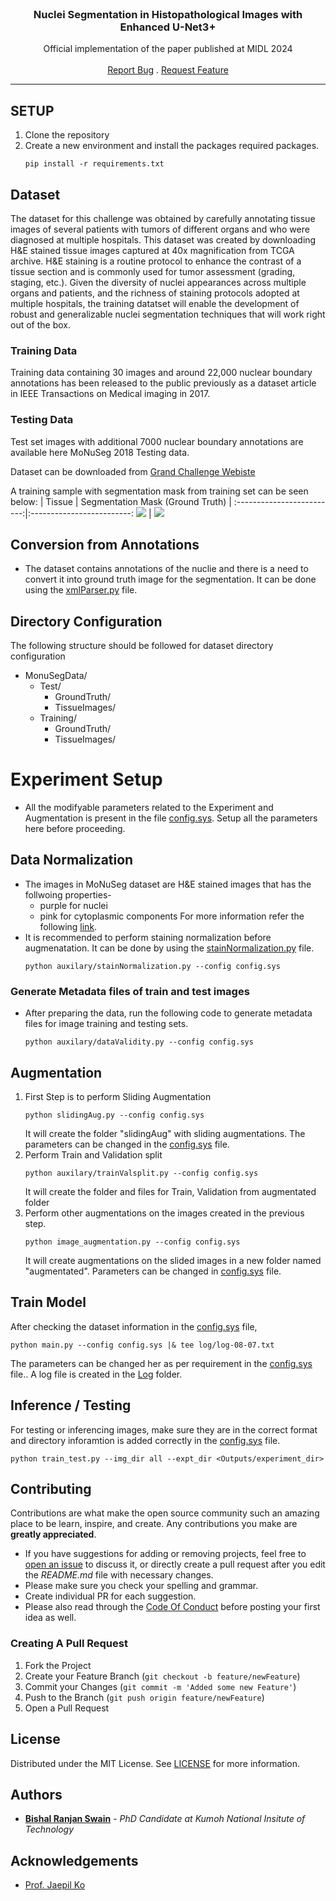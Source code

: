 

<br/>
<p align="center">
  <h3 align="center">Nuclei Segmentation in Histopathological Images with Enhanced U-Net3+</h3>

  <p align="center">
    Official implementation of the paper published at MIDL 2024
    <br/>
    <br/>
    <a href="https://github.com/CVPR-KIT/NucleiSeg-in-Histopathology-Images/issues">Report Bug</a>
    .
    <a href="https://github.com/CVPR-KIT/NucleiSeg-in-Histopathology-Images/issues">Request Feature</a>
  </p>
</p>

<div align="center">

</div>


***

## SETUP
1. Clone the repository
2. Create a new environment and install the packages required packages.
    <pre><code>pip install -r requirements.txt</code></pre>

## Dataset
The dataset for this challenge was obtained by carefully annotating tissue images of several patients with tumors of different organs and who were diagnosed at multiple hospitals. This dataset was created by downloading H&E stained tissue images captured at 40x magnification from TCGA archive. H&E staining is a routine protocol to enhance the contrast of a tissue section and is commonly used for tumor assessment (grading, staging, etc.). Given the diversity of nuclei appearances across multiple organs and patients, and the richness of staining protocols adopted at multiple hospitals, the training datatset will enable the development of robust and generalizable nuclei segmentation techniques that will work right out of the box.

### Training Data
Training data containing 30 images and around 22,000 nuclear boundary annotations has been released to the public previously as a dataset article in IEEE Transactions on Medical imaging in 2017.

### Testing Data
Test set images with additional 7000 nuclear boundary annotations are available here MoNuSeg 2018 Testing data.

Dataset can be downloaded from [Grand Challenge Webiste](https://monuseg.grand-challenge.org/)

A training sample with segmentation mask from training set can be seen below:
 |      Tissue             | Segmentation Mask (Ground Truth)  |
:-------------------------:|:-------------------------:
![](./Dataset/sample/image.png)  |  ![](./Dataset/sample/label.png)


## Conversion from Annotations
* The dataset contains annotations of the nuclie and there is a need to convert it into ground truth image for the segmentation. It can be done using the [xmlParser.py](auxilary/xmlBinaryParser.py) file.


## Directory Configuration
The following structure should be followed for dataset directory configuration
* MonuSegData/
    * Test/
        * GroundTruth/
        * TissueImages/
    * Training/
        * GroundTruth/
        * TissueImages/

#
# Experiment Setup
* All the modifyable parameters related to the Experiment and Augmentation is present in the file [config.sys](config.sys). Setup all the parameters here before proceeding.

## Data Normalization 
* The images in MoNuSeg dataset are H&E stained images that has the follwoing properties-
    * purple for nuclei
    * pink for cytoplasmic components
For more information refer the following [link](https://www.leicabiosystems.com/en-kr/knowledge-pathway/he-staining-overview-a-guide-to-best-practices/).
* It is recommended to perform staining normalization before augmenatation. It can be done by using the [stainNormalization.py](auxilary/stainNormalization.py) file.
    <pre><code>python auxilary/stainNormalization.py --config config.sys</code></pre>


### Generate Metadata files of train and test images
* After preparing the data, run the following code to generate metadata files for image training and testing sets.
    <pre><code>python auxilary/dataValidity.py --config config.sys</code></pre>

## Augmentation
1. First Step is to perform Sliding Augmentation
    <pre><code>python slidingAug.py --config config.sys</code></pre>
    It will create the folder "slidingAug" with sliding augmentations. The parameters can be changed in the [config.sys](config.sys) file.
2. Perform Train and Validation split
    <pre><code>python auxilary/trainValsplit.py --config config.sys</code></pre>
    It will create the folder and files for Train, Validation from augmentated folder
3. Perform other augmentations on the images created in the previous step.
    <pre><code>python image_augmentation.py --config config.sys</code></pre>
    It will create augmentations on the slided images in a new folder named "augmentated". Parameters can be changed in [config.sys](config.sys) file.

## Train Model
After checking the dataset information in the [config.sys](config.sys) file,
<pre><code>python main.py --config config.sys |& tee log/log-08-07.txt</code></pre>
The parameters can be changed her as per requirement in the [config.sys](config.sys) file.. A log file is created in the [Log](log/) folder.


## Inference / Testing
For testing or inferencing images, make sure they are in the correct format and directory inforamtion is added correctly in the  [config.sys](config.sys) file.
<pre><code>python train_test.py --img_dir all --expt_dir &lt;Outputs/experiment_dir&gt; </code></pre>

## Contributing

Contributions are what make the open source community such an amazing place to be learn, inspire, and create. Any contributions you make are **greatly appreciated**.
* If you have suggestions for adding or removing projects, feel free to [open an issue](https://github.com/bluesaiyancodes/Allergic-Rhinitis/issues/new) to discuss it, or directly create a pull request after you edit the *README.md* file with necessary changes.
* Please make sure you check your spelling and grammar.
* Create individual PR for each suggestion.
* Please also read through the [Code Of Conduct](https://github.com/bluesaiyancodes/Allergic-Rhinitis/blob/main/CODE_OF_CONDUCT.md) before posting your first idea as well.

### Creating A Pull Request

1. Fork the Project
2. Create your Feature Branch (`git checkout -b feature/newFeature`)
3. Commit your Changes (`git commit -m 'Added some new Feature'`)
4. Push to the Branch (`git push origin feature/newFeature`)
5. Open a Pull Request

## License

Distributed under the MIT License. See [LICENSE](https://github.com/CVPR-KIT/NucleiSeg-in-Histopathology-Images/blob/main/LICENSE) for more information.

## Authors

* [**Bishal Ranjan Swain**](https://bluesaiyancodes.github.io/) - *PhD Candidate at Kumoh National Insitute of Technology*



## Acknowledgements

* [Prof. Jaepil Ko](http://cvpr.kumoh.ac.kr/#team)
